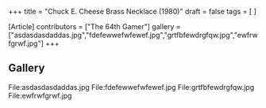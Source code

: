 +++
title = "Chuck E. Cheese Brass Necklace (1980)"
draft = false
tags = [ ]

[Article]
contributors = ["The 64th Gamer"]
gallery = ["asdasdasdaddas.jpg","fdefewwefwfewef.jpg","grtfbfewdrgfqw.jpg","ewfrwfgrwf.jpg"]
+++
##  Gallery ## 
<gallery>
File:asdasdasdaddas.jpg
File:fdefewwefwfewef.jpg
File:grtfbfewdrgfqw.jpg
File:ewfrwfgrwf.jpg
</gallery>